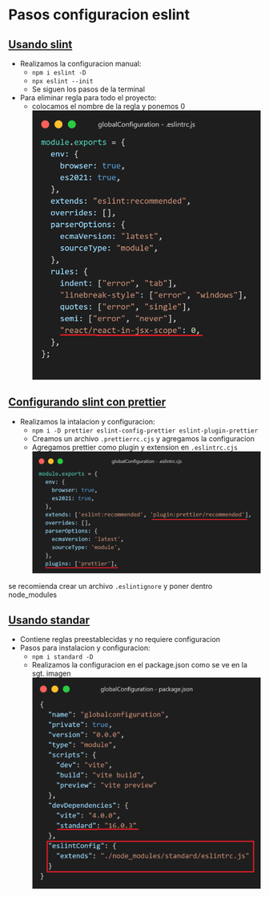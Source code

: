 # Pasos configuracion eslint

## [Usando slint](https://eslint.org/docs/latest/user-guide/getting-started)

- Realizamos la configuracion manual:
  - `npm i eslint -D`
  - `npx eslint --init`
  - Se siguen los pasos de la terminal
- Para eliminar regla para todo el proyecto:
  - colocamos el nombre de la regla y ponemos 0
    ![](../img/rule.png)

## [Configurando slint con prettier](https://prettier.io/docs/en/index.html)

- Realizamos la intalacion y configuracion:
  - `npm i -D prettier eslint-config-prettier eslint-plugin-prettier`
  - Creamos un archivo `.prettierrc.cjs` y agregamos la configuracion
  - Agregamos prettier como plugin y extension en `.eslintrc.cjs`
    ![](../img/prettier.png)

se recomienda crear un archivo `.eslintignore` y poner dentro node_modules

## [Usando standar](https://standardjs.com/)

- Contiene reglas preestablecidas y no requiere configuracion
- Pasos para instalacion y configuracion:
  - `npm i standard -D`
  - Realizamos la configuracion en el package.json como se ve en la sgt. imagen
    ![](../img/standard.png)
